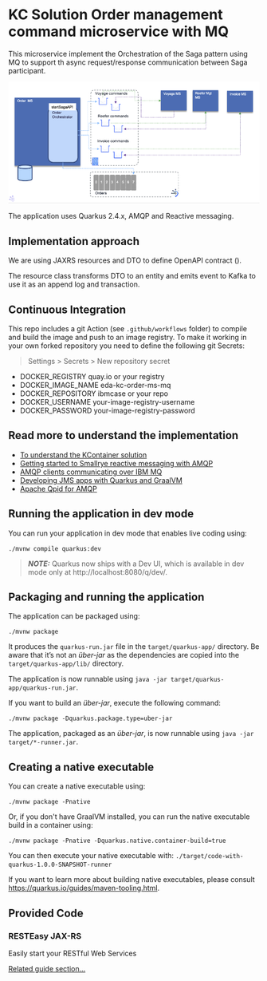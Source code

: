 # KC Solution Order management command microservice with MQ

This microservice implement the Orchestration of the Saga pattern using MQ to support
th async request/response communication between Saga participant.

![](./docs/saga-orchestration.png)

The application uses Quarkus 2.4.x, AMQP and Reactive messaging.

## Implementation approach

We are using JAXRS resources and DTO to define OpenAPI contract ().

The resource class transforms DTO to an entity and emits event to Kafka to use it as an
append log and transaction. 

## Continuous Integration

This repo includes a git Action (see `.github/workflows` folder) to compile and build the image and push to an image registry.
To make it working in your own forked repository you need to define the following git Secrets:
> Settings > Secrets > New repository secret

* DOCKER_REGISTRY   quay.io or your registry
* DOCKER_IMAGE_NAME eda-kc-order-ms-mq
* DOCKER_REPOSITORY ibmcase or your repo
* DOCKER_USERNAME  your-image-registry-username
* DOCKER_PASSWORD your-image-registry-password


## Read more to understand the implementation

* [To understand the KContainer solution](https://ibm-cloud-architecture.github.io/refarch-kc/)
* [Getting started to Smallrye reactive messaging with AMQP](https://quarkus.io/guides/amqp)
* [AMQP clients communicating over IBM MQ](https://www.ibm.com/docs/en/ibm-mq/9.2?topic=mq-amqp-clients-communicating-over)
* [Developing JMS apps with Quarkus and GraalVM](https://developer.ibm.com/tutorials/mq-running-ibm-mq-apps-on-quarkus-and-graalvm-using-qpid-amqp-jms-classes/)
* [Apache Qpid for AMQP](https://qpid.apache.org/)

## Running the application in dev mode

You can run your application in dev mode that enables live coding using:
```shell script
./mvnw compile quarkus:dev
```

> **_NOTE:_**  Quarkus now ships with a Dev UI, which is available in dev mode only at http://localhost:8080/q/dev/.

## Packaging and running the application

The application can be packaged using:
```shell script
./mvnw package
```
It produces the `quarkus-run.jar` file in the `target/quarkus-app/` directory.
Be aware that it’s not an _über-jar_ as the dependencies are copied into the `target/quarkus-app/lib/` directory.

The application is now runnable using `java -jar target/quarkus-app/quarkus-run.jar`.

If you want to build an _über-jar_, execute the following command:
```shell script
./mvnw package -Dquarkus.package.type=uber-jar
```

The application, packaged as an _über-jar_, is now runnable using `java -jar target/*-runner.jar`.

## Creating a native executable

You can create a native executable using: 
```shell script
./mvnw package -Pnative
```

Or, if you don't have GraalVM installed, you can run the native executable build in a container using: 
```shell script
./mvnw package -Pnative -Dquarkus.native.container-build=true
```

You can then execute your native executable with: `./target/code-with-quarkus-1.0.0-SNAPSHOT-runner`

If you want to learn more about building native executables, please consult https://quarkus.io/guides/maven-tooling.html.

## Provided Code

### RESTEasy JAX-RS

Easily start your RESTful Web Services

[Related guide section...](https://quarkus.io/guides/getting-started#the-jax-rs-resources)
